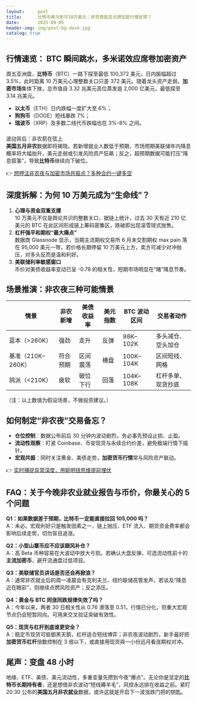 ```yaml
---
layout:     post
title:      比特币再次失守10万美元：非农夜能否点燃加密行情反转？
date:       2025-09-05
header-img: img/post-bg-desk.jpg
catalog: true
---
```


## 行情速览： BTC 瞬间跳水，多米诺效应席卷加密资产  
周五亚洲盘，**比特币**（BTC）一路下探至最低 100,372 美元，日内振幅超过 3.5%，此时距离 10 万美元心理整数关口只差 372 美元。随着龙头资产走弱，**加密市场**集体下挫，总市值自 3.32 兆美元高位蒸发逾 2,000 亿美元，最低探至 3.14 兆美元。  
- **以太币**（ETH）日内跌幅一度扩大至 6%；  
- **狗狗币**（DOGE）短线暴跌 7%；  
- **瑞波币**（XRP）及多数二线代币跌幅也在 3%–8% 之间。  

###
波动背后：非农箭在弦上  
**美国五月非农**数据即将揭晓。若新增就业人数低于预期，市场预期美联储年内降息概率将大幅抬升，美元走弱或引发风险资产狂飙；反之，超预期数据可能打压“降息叙事”，导致**比特币**继续向下破位。  

👉 [想押注非农夜与加密市场共振点？多种合约一键多空](https://okxdog.com/)

## 深度拆解：为何 10 万美元成为“生命线”？  
1. **心理与资金双重支撑**  
   10 万美元不仅是舆论共识的整数关口，据链上统计，过去 30 天有近 210 亿美元的 BTC 在此区间形成链上筹码密集区，跌破即出现滚雪球式抛售。  
2. **杠杆强平和期权“最大痛点”**  
   数据商 Glassnode 显示，当期主流期权交易所 6 月末交割期权 max pain 落在 95,000 美元一带，若价格长期停留 10 万美元上方，卖方可减少对冲抛压，对多头反而是温和利好。  
3. **美联储利率敏感窗口**  
   币价对美债收益率变动已呈 -0.78 的相关性，短期市场明显在“赌”降息节奏。  

## 场景推演：非农夜三种可能情景  
| 情景 | 非农新增 | 美债收益率 | 美元指数 | BTC 波动区间 | 交易者动作 |  
|------|----------|------------|----------|---------------|------------|  
| 蓝本（>260K） | 强劲 | 走升 | 反弹 | 98K–102K | 多头减仓、空头加仓 |  
| 基准（210K–260K） | 符合预期 | 区间震荡 | 横盘 | 100K–104K | 区间短线、网格 |  
| 鸽派（<210K） | 疲软 | 破位下行 | 回落 | 104K–108K | 杠杆多单、现货抄底 |  

（注：以上数值为假设场景，不做投资建议。）

## 如何制定“非农夜”交易备忘？  
- **仓位控制**：数据公布前后 30 分钟内波动剧烈，务必事先预设止损、止盈。   
- **流动性观察**：盯紧 Coinbase、币安现货与永续合约价差，避免极端行情下插针。  
- **宏观共振**：同时关注黄金、美债走势，**加密货币行情**常与风险资产联动。  

👉 [实时捕捉异常深度，用聪明钱思维提前埋伏](https://okxdog.com/)

## FAQ：关于今晚非农业就业报告与币价，你最关心的 5 个问题

**Q1：如果数据差于预期，比特币一定能直接拉回 105,000 吗？**  
A：未必。宏观利好只是触发因素之一，链上抛压、ETF 流入、期货资金费率都会影响后续走势，切勿盲目追涨。  

**Q2：小型山寨币应不应该跟风补仓？**  
A：高 Beta 币种容易在大波动中放大亏损。若确认大盘反弹，可选流动性前十的**主流加密币**，避开流通盘过低项目。  

**Q3：美联储官员讲话是否还会再掀浪？**  
A：通常非农就业后的周一凌晨会有克利夫兰、纽约联储高管发声，若谈及“降息近在眼前”，则继续点燃风险资产；反之添压。  

**Q4：黄金与 BTC 同涨同跌规律失效了吗？**  
A：今年以来，两者 30 日相关性从 0.76 滑落至 0.51，行情已分化，但重大宏观节点仍会短暂同向。可用来交叉验证突破有效性。  

**Q5：现货与杠杆到底谁更安全？**  
A：稳定币现货可抵御黑天鹅，杠杆适合短线博弈；非农夜波动剧烈，新手最好把**加密货币杠杆**倍数控制在 3 倍以下，或直接用现货與一小份远月看涨期权对冲。  

## 尾声：变盘 48 小时  
地缘、ETF、美债、美元流动性，多重变量先攒到今夜“爆点”。无论你是坚定的**比特币长期持有者**，还是想借非农波动“短线薅羊毛”，风控永远排在收益之前。紧盯 20:30 公布的**美国五月非农就业**数据，或许这就是开启下一波涨跌门把的钥匙。